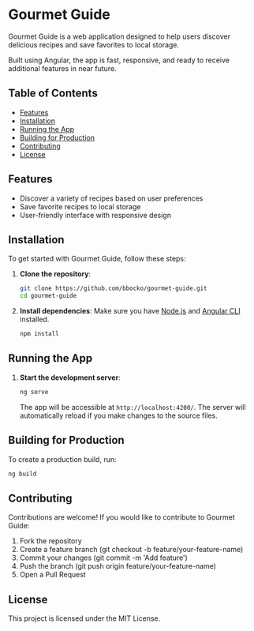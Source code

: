 # Gourmet Guide

Gourmet Guide is a web application designed to help users discover delicious recipes and save favorites to local storage. 

Built using Angular, the app is fast, responsive, and ready to receive additional features in near future.

## Table of Contents

- [Features](#features)
- [Installation](#installation)
- [Running the App](#running-the-app)
- [Building for Production](#building-for-production)
- [Contributing](#contributing)
- [License](#license)

## Features

- Discover a variety of recipes based on user preferences
- Save favorite recipes to local storage
- User-friendly interface with responsive design

## Installation

To get started with Gourmet Guide, follow these steps:

1. **Clone the repository**:
    ```bash
    git clone https://github.com/bbocko/gourmet-guide.git
    cd gourmet-guide
    ```

2. **Install dependencies**:
    Make sure you have [Node.js](https://nodejs.org/) and [Angular CLI](https://angular.io/cli) installed.
    ```bash
    npm install
    ```

## Running the App

1. **Start the development server**:
    ```bash
    ng serve
    ```
    The app will be accessible at `http://localhost:4200/`. The server will automatically reload if you make changes to the source files.

## Building for Production

To create a production build, run:
```bash
ng build
```

## Contributing
Contributions are welcome! If you would like to contribute to Gourmet Guide:

1. Fork the repository
2. Create a feature branch (git checkout -b feature/your-feature-name)
3. Commit your changes (git commit -m 'Add feature')
4. Push the branch (git push origin feature/your-feature-name)
5. Open a Pull Request

## License

This project is licensed under the MIT License.
